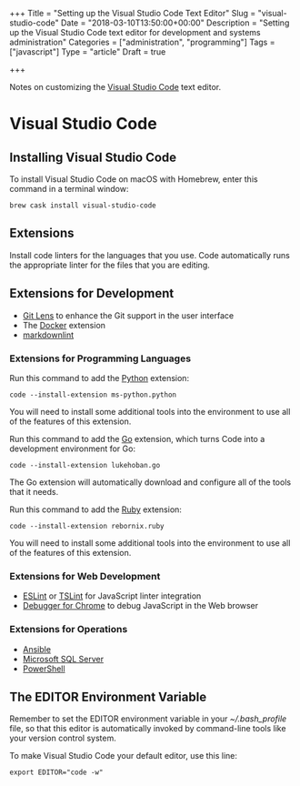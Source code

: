 +++
Title = "Setting up the Visual Studio Code Text Editor"
Slug = "visual-studio-code"
Date = "2018-03-10T13:50:00+00:00"
Description = "Setting up the Visual Studio Code text editor for development and systems administration"
Categories = ["administration", "programming"]
Tags = ["javascript"]
Type = "article"
Draft = true

+++

Notes on customizing the [Visual Studio Code](https://code.visualstudio.com) text editor.

<!--more-->

# Visual Studio Code #

## Installing Visual Studio Code ##

To install Visual Studio Code on macOS with Homebrew, enter this command in a terminal window:

    brew cask install visual-studio-code

## Extensions ##

Install code linters for the languages that you use. Code automatically runs the
appropriate linter for the files that you are editing.

## Extensions for Development ##

* [Git Lens](https://marketplace.visualstudio.com/items?itemName=eamodio.gitlens) to enhance the Git support in the user interface
* The [Docker](https://marketplace.visualstudio.com/items?itemName=PeterJausovec.vscode-docker) extension
* [markdownlint](https://marketplace.visualstudio.com/items?itemName=DavidAnson.vscode-markdownlint)

### Extensions for Programming Languages ###

Run this command to add the [Python](https://marketplace.visualstudio.com/items?itemName=ms-python.python)
extension:

    code --install-extension ms-python.python

You will need to install some additional tools into the environment to use all of the features of this extension.

Run this command to add the [Go](https://marketplace.visualstudio.com/items?itemName=lukehoban.Go)
extension, which turns Code into a development environment for Go:

    code --install-extension lukehoban.go

The Go extension will automatically download and configure all of the tools that it needs.

Run this command to add the [Ruby](https://marketplace.visualstudio.com/items?itemName=rebornix.ruby)
extension:

    code --install-extension rebornix.ruby

You will need to install some additional tools into the environment to use all of the features of this extension.

### Extensions for Web Development ###

* [ESLint](https://marketplace.visualstudio.com/items?itemName=dbaeumer.vscode-eslint) or [TSLint](https://marketplace.visualstudio.com/items?itemName=eg2.tslint) for JavaScript linter integration
* [Debugger for Chrome](https://marketplace.visualstudio.com/items?itemName=msjsdiag.debugger-for-chrome) to debug JavaScript in the Web browser

### Extensions for Operations ###

* [Ansible](https://marketplace.visualstudio.com/items?itemName=dvscoss.vscode-ansible)
* [Microsoft SQL Server](https://marketplace.visualstudio.com/items?itemName=ms-mssql.mssql)
* [PowerShell](https://marketplace.visualstudio.com/items?itemName=ms-vscode.powershell)

## The EDITOR Environment Variable ##

Remember to set the EDITOR environment
variable in your *~/.bash\_profile* file, so that this editor is
automatically invoked by command-line tools like your version control
system.

To make Visual Studio Code your default editor, use this line:

    export EDITOR="code -w"
